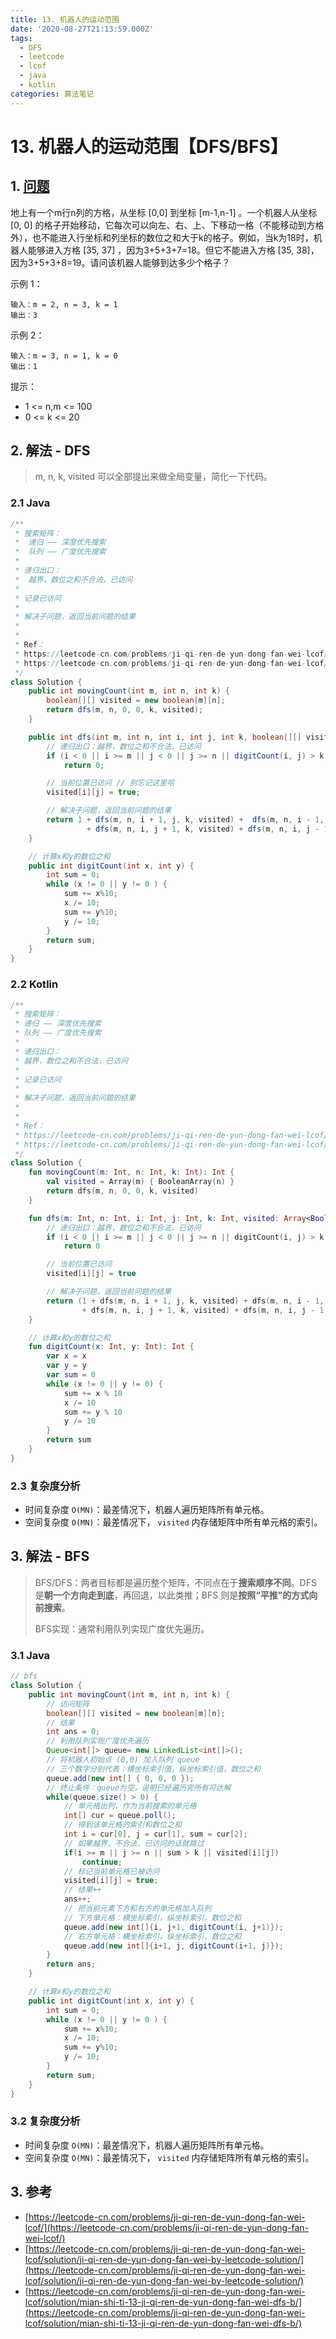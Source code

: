 ```yaml
---
title: 13. 机器人的运动范围
date: '2020-08-27T21:13:59.000Z'
tags:
  - DFS
  - leetcode
  - lcof
  - java
  - kotlin
categories: 算法笔记
---
```


# 13. 机器人的运动范围【DFS/BFS】

## 1. [问题](https://leetcode-cn.com/problems/ji-qi-ren-de-yun-dong-fan-wei-lcof/)

地上有一个m行n列的方格，从坐标 \[0,0\] 到坐标 \[m-1,n-1\] 。一个机器人从坐标 \[0, 0\] 的格子开始移动，它每次可以向左、右、上、下移动一格（不能移动到方格外），也不能进入行坐标和列坐标的数位之和大于k的格子。例如，当k为18时，机器人能够进入方格 \[35, 37\] ，因为3+5+3+7=18。但它不能进入方格 \[35, 38\]，因为3+5+3+8=19。请问该机器人能够到达多少个格子？ 

示例 1：

```text
输入：m = 2, n = 3, k = 1
输出：3
```

示例 2：

```text
输入：m = 3, n = 1, k = 0
输出：1
```

提示：

* 1 &lt;= n,m &lt;= 100
* 0 &lt;= k &lt;= 20

## 2. 解法 - DFS

> m, n, k, visited 可以全部提出来做全局变量，简化一下代码。

### 2.1 Java

```java
/**
 * 搜索矩阵：
 *  递归 —— 深度优先搜索
 *  队列 —— 广度优先搜索
 * 
 * 递归出口：
 *  越界，数位之和不合法，已访问
 * 
 * 记录已访问
 * 
 * 解决子问题，返回当前问题的结果
 * 
 * 
 * Ref：
 * https://leetcode-cn.com/problems/ji-qi-ren-de-yun-dong-fan-wei-lcof/solution/ji-qi-ren-de-yun-dong-fan-wei-by-leetcode-solution/
 * https://leetcode-cn.com/problems/ji-qi-ren-de-yun-dong-fan-wei-lcof/
 */
class Solution {
    public int movingCount(int m, int n, int k) {
        boolean[][] visited = new boolean[m][n];
        return dfs(m, n, 0, 0, k, visited);
    }

    public int dfs(int m, int n, int i, int j, int k, boolean[][] visited) {
        // 递归出口：越界，数位之和不合法，已访问
        if (i < 0 || i >= m || j < 0 || j >= n || digitCount(i, j) > k || visited[i][j]) 
            return 0;

        // 当前位置已访问 // 别忘记这里哈
        visited[i][j] = true;

        // 解决子问题，返回当前问题的结果
        return 1 + dfs(m, n, i + 1, j, k, visited) +  dfs(m, n, i - 1, j, k, visited)
                 + dfs(m, n, i, j + 1, k, visited) + dfs(m, n, i, j - 1, k, visited);
    }

    // 计算x和y的数位之和
    public int digitCount(int x, int y) {
        int sum = 0;
        while (x != 0 || y != 0 ) {
            sum += x%10;
            x /= 10;
            sum += y%10;
            y /= 10;
        }
        return sum;
    }
}
```

### 2.2 Kotlin

```kotlin
/**
 * 搜索矩阵：
 * 递归 —— 深度优先搜索
 * 队列 —— 广度优先搜索
 *
 * 递归出口：
 * 越界，数位之和不合法，已访问
 *
 * 记录已访问
 *
 * 解决子问题，返回当前问题的结果
 *
 *
 * Ref：
 * https://leetcode-cn.com/problems/ji-qi-ren-de-yun-dong-fan-wei-lcof/solution/ji-qi-ren-de-yun-dong-fan-wei-by-leetcode-solution/
 * https://leetcode-cn.com/problems/ji-qi-ren-de-yun-dong-fan-wei-lcof/
 */
class Solution {
    fun movingCount(m: Int, n: Int, k: Int): Int {
        val visited = Array(m) { BooleanArray(n) }
        return dfs(m, n, 0, 0, k, visited)
    }

    fun dfs(m: Int, n: Int, i: Int, j: Int, k: Int, visited: Array<BooleanArray>): Int {
        // 递归出口：越界，数位之和不合法，已访问
        if (i < 0 || i >= m || j < 0 || j >= n || digitCount(i, j) > k || visited[i][j])
            return 0

        // 当前位置已访问
        visited[i][j] = true

        // 解决子问题，返回当前问题的结果
        return (1 + dfs(m, n, i + 1, j, k, visited) + dfs(m, n, i - 1, j, k, visited)
                + dfs(m, n, i, j + 1, k, visited) + dfs(m, n, i, j - 1, k, visited))
    }

    // 计算x和y的数位之和
    fun digitCount(x: Int, y: Int): Int {
        var x = x
        var y = y
        var sum = 0
        while (x != 0 || y != 0) {
            sum += x % 10
            x /= 10
            sum += y % 10
            y /= 10
        }
        return sum
    }
}
```

### 2.3 复杂度分析

* 时间复杂度 `O(MN)`：最差情况下，机器人遍历矩阵所有单元格。
* 空间复杂度 `O(MN)`：最差情况下， `visited` 内存储矩阵中所有单元格的索引。

## 3. 解法 - BFS

> BFS/DFS：两者目标都是遍历整个矩阵，不同点在于**搜索顺序不同**。DFS 是**朝一个方向走到底**，再回退，以此类推；BFS 则是**按照“平推”的方式向前搜索**。
>
> BFS实现：通常利用队列实现广度优先遍历。

### 3.1 Java

```java
// bfs
class Solution {
    public int movingCount(int m, int n, int k) {
        // 访问矩阵
        boolean[][] visited = new boolean[m][n];
        // 结果
        int ans = 0;
        // 利用队列实现广度优先遍历
        Queue<int[]> queue= new LinkedList<int[]>();
        // 将机器人初始点 (0,0) 加入队列 queue
        // 三个数字分别代表：横坐标索引值，纵坐标索引值，数位之和
        queue.add(new int[] { 0, 0, 0 });
        // 终止条件：queue为空，说明已经遍历完所有可达解
        while(queue.size() > 0) {
            // 单元格出列，作为当前搜索的单元格
            int[] cur = queue.poll();
            // 得到该单元格的索引和数位之和
            int i = cur[0], j = cur[1], sum = cur[2];
            // 如果越界、不合法、已访问的话就跳过
            if(i >= m || j >= n || sum > k || visited[i][j]) 
                continue;
            // 标记当前单元格已被访问
            visited[i][j] = true;
            // 结果++
            ans++;
            // 把当前元素下方和右方的单元格加入队列
            // 下方单元格：横坐标索引，纵坐标索引，数位之和
            queue.add(new int[]{i, j+1, digitCount(i, j+1)});
            // 右方单元格：横坐标索引，纵坐标索引，数位之和
            queue.add(new int[]{i+1, j, digitCount(i+1, j)});
        }
        return ans;
    }

    // 计算x和y的数位之和
    public int digitCount(int x, int y) {
        int sum = 0;
        while (x != 0 || y != 0 ) {
            sum += x%10;
            x /= 10;
            sum += y%10;
            y /= 10;
        }
        return sum;
    }
}
```

### 3.2 复杂度分析

* 时间复杂度 `O(MN)`：最差情况下，机器人遍历矩阵所有单元格。
* 空间复杂度 `O(MN)`：最差情况下， `visited` 内存储矩阵所有单元格的索引。

## 3. 参考

* [https://leetcode-cn.com/problems/ji-qi-ren-de-yun-dong-fan-wei-lcof/](https://leetcode-cn.com/problems/ji-qi-ren-de-yun-dong-fan-wei-lcof/)
* [https://leetcode-cn.com/problems/ji-qi-ren-de-yun-dong-fan-wei-lcof/solution/ji-qi-ren-de-yun-dong-fan-wei-by-leetcode-solution/](https://leetcode-cn.com/problems/ji-qi-ren-de-yun-dong-fan-wei-lcof/solution/ji-qi-ren-de-yun-dong-fan-wei-by-leetcode-solution/)
* [https://leetcode-cn.com/problems/ji-qi-ren-de-yun-dong-fan-wei-lcof/solution/mian-shi-ti-13-ji-qi-ren-de-yun-dong-fan-wei-dfs-b/](https://leetcode-cn.com/problems/ji-qi-ren-de-yun-dong-fan-wei-lcof/solution/mian-shi-ti-13-ji-qi-ren-de-yun-dong-fan-wei-dfs-b/)

